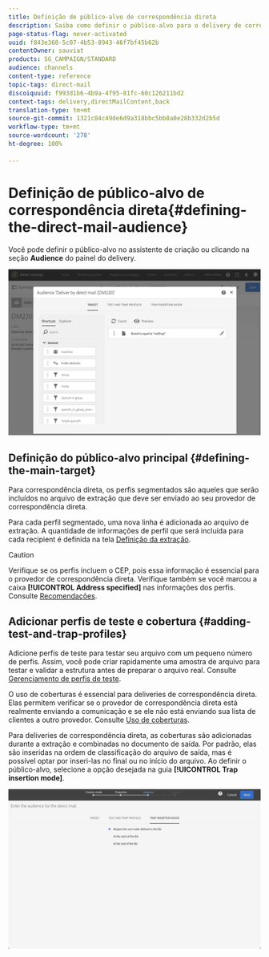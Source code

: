 ```yaml
---
title: Definição de público-alvo de correspondência direta
description: Saiba como definir o público-alvo para o delivery de correspondência direta.
page-status-flag: never-activated
uuid: f843e368-5c07-4b53-8943-46f7bf45b62b
contentOwner: sauviat
products: SG_CAMPAIGN/STANDARD
audience: channels
content-type: reference
topic-tags: direct-mail
discoiquuid: f993d1b6-4b9a-4f95-81fc-60c126211bd2
context-tags: delivery,directMailContent,back
translation-type: tm+mt
source-git-commit: 1321c84c49de6d9a318bbc5bb8a0e28b332d2b5d
workflow-type: tm+mt
source-wordcount: '278'
ht-degree: 100%

---
```



# Definição de público-alvo de correspondência direta{#defining-the-direct-mail-audience}

Você pode definir o público-alvo no assistente de criação ou clicando na seção **Audience** do painel do delivery.

![](assets/direct_mail_15.png)

## Definição do público-alvo principal {#defining-the-main-target}

Para correspondência direta, os perfis segmentados são aqueles que serão incluídos no arquivo de extração que deve ser enviado ao seu provedor de correspondência direta.

Para cada perfil segmentado, uma nova linha é adicionada ao arquivo de extração. A quantidade de informações de perfil que será incluída para cada recipient é definida na tela [Definição da extração](../../channels/using/defining-the-direct-mail-content.md#defining-the-extraction).

>[!CAUTION]
>
>Verifique se os perfis incluem o CEP, pois essa informação é essencial para o provedor de correspondência direta. Verifique também se você marcou a caixa **[!UICONTROL Address specified]** nas informações dos perfis. Consulte [Recomendações](../../channels/using/about-direct-mail.md#recommendations).

## Adicionar perfis de teste e cobertura {#adding-test-and-trap-profiles}

Adicione perfis de teste para testar seu arquivo com um pequeno número de perfis. Assim, você pode criar rapidamente uma amostra de arquivo para testar e validar a estrutura antes de preparar o arquivo real. Consulte [Gerenciamento de perfis de teste](../../audiences/using/managing-test-profiles.md).

O uso de coberturas é essencial para deliveries de correspondência direta. Elas permitem verificar se o provedor de correspondência direta está realmente enviando a comunicação e se ele não está enviando sua lista de clientes a outro provedor. Consulte [Uso de coberturas](../../sending/using/using-traps.md).

Para deliveries de correspondência direta, as coberturas são adicionadas durante a extração e combinadas no documento de saída. Por padrão, elas são inseridas na ordem de classificação do arquivo de saída, mas é possível optar por inseri-las no final ou no início do arquivo. Ao definir o público-alvo, selecione a opção desejada na guia **[!UICONTROL Trap insertion mode]**.

![](assets/direct_mail_trap_insertion_mode.png)
